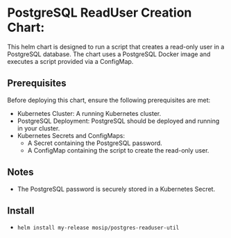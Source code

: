 # PostgreSQL ReadUser Creation Chart:

This helm chart is designed to run a script that creates a read-only user in a PostgreSQL database. The chart uses a PostgreSQL Docker image and executes a script provided via a ConfigMap.

## Prerequisites
Before deploying this chart, ensure the following prerequisites are met:

- Kubernetes Cluster: A running Kubernetes cluster.
- PostgreSQL Deployment: PostgreSQL should be deployed and running in your cluster.
- Kubernetes Secrets and ConfigMaps:
  * A Secret containing the PostgreSQL password.
  * A ConfigMap containing the script to create the read-only user.
  
## Notes

* The PostgreSQL password is securely stored in a Kubernetes Secret.

## Install

* `helm install my-release mosip/postgres-readuser-util`

